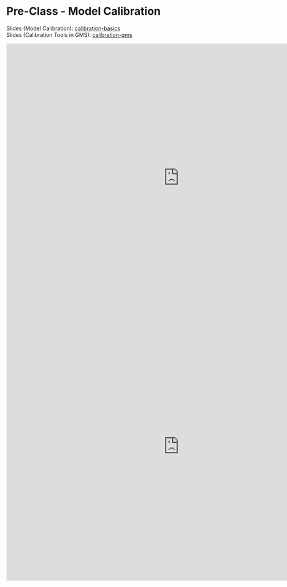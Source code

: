 # Pre-Class - Model Calibration



Slides (Model Calibration): [calibration-basics](calibration-basics.pptx) <br>
Slides (Calibration Tools in GMS): [calibration-gms](calibration-gms.pptx)

<iframe width="900" height="700" src="https://www.youtube.com/embed/n0QctWjfWVQ?si=nb1t7dG02Ejv34hp" title="YouTube 
video player" frameborder="0" allow="accelerometer; autoplay; clipboard-write; encrypted-media; gyroscope; picture-in-picture; web-share" referrerpolicy="strict-origin-when-cross-origin" allowfullscreen></iframe>

<iframe width="900" height="700" src="https://www.youtube.com/embed/cfp7ElbazOw?si=_1bPLKpjO9eem-Kl" title="YouTube 
video player" frameborder="0" allow="accelerometer; autoplay; clipboard-write; encrypted-media; gyroscope; picture-in-picture; web-share" referrerpolicy="strict-origin-when-cross-origin" allowfullscreen></iframe>